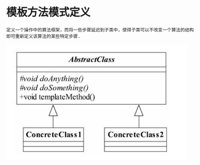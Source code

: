 # 模板方法模式定义
    定义一个操作中的算法框架，而将一些步骤延迟到子类中，使得子类可以不改变一个算法的结构即可重新定义该算法的某些特定步骤.
![](/assets/唯秘截图_20190319091135.png)
